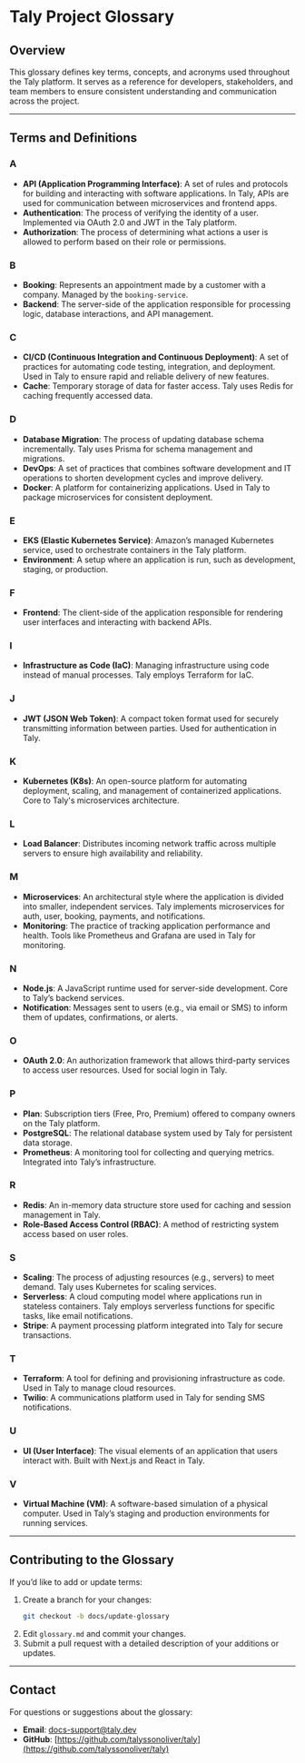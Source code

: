# Taly Project Glossary

## Overview

This glossary defines key terms, concepts, and acronyms used throughout the Taly platform. It serves as a reference for developers, stakeholders, and team members to ensure consistent understanding and communication across the project.

---

## Terms and Definitions

### **A**

- **API (Application Programming Interface)**: A set of rules and protocols for building and interacting with software applications. In Taly, APIs are used for communication between microservices and frontend apps.
- **Authentication**: The process of verifying the identity of a user. Implemented via OAuth 2.0 and JWT in the Taly platform.
- **Authorization**: The process of determining what actions a user is allowed to perform based on their role or permissions.

### **B**

- **Booking**: Represents an appointment made by a customer with a company. Managed by the `booking-service`.
- **Backend**: The server-side of the application responsible for processing logic, database interactions, and API management.

### **C**

- **CI/CD (Continuous Integration and Continuous Deployment)**: A set of practices for automating code testing, integration, and deployment. Used in Taly to ensure rapid and reliable delivery of new features.
- **Cache**: Temporary storage of data for faster access. Taly uses Redis for caching frequently accessed data.

### **D**

- **Database Migration**: The process of updating database schema incrementally. Taly uses Prisma for schema management and migrations.
- **DevOps**: A set of practices that combines software development and IT operations to shorten development cycles and improve delivery.
- **Docker**: A platform for containerizing applications. Used in Taly to package microservices for consistent deployment.

### **E**

- **EKS (Elastic Kubernetes Service)**: Amazon’s managed Kubernetes service, used to orchestrate containers in the Taly platform.
- **Environment**: A setup where an application is run, such as development, staging, or production.

### **F**

- **Frontend**: The client-side of the application responsible for rendering user interfaces and interacting with backend APIs.

### **I**

- **Infrastructure as Code (IaC)**: Managing infrastructure using code instead of manual processes. Taly employs Terraform for IaC.

### **J**

- **JWT (JSON Web Token)**: A compact token format used for securely transmitting information between parties. Used for authentication in Taly.

### **K**

- **Kubernetes (K8s)**: An open-source platform for automating deployment, scaling, and management of containerized applications. Core to Taly's microservices architecture.

### **L**

- **Load Balancer**: Distributes incoming network traffic across multiple servers to ensure high availability and reliability.

### **M**

- **Microservices**: An architectural style where the application is divided into smaller, independent services. Taly implements microservices for auth, user, booking, payments, and notifications.
- **Monitoring**: The practice of tracking application performance and health. Tools like Prometheus and Grafana are used in Taly for monitoring.

### **N**

- **Node.js**: A JavaScript runtime used for server-side development. Core to Taly’s backend services.
- **Notification**: Messages sent to users (e.g., via email or SMS) to inform them of updates, confirmations, or alerts.

### **O**

- **OAuth 2.0**: An authorization framework that allows third-party services to access user resources. Used for social login in Taly.

### **P**

- **Plan**: Subscription tiers (Free, Pro, Premium) offered to company owners on the Taly platform.
- **PostgreSQL**: The relational database system used by Taly for persistent data storage.
- **Prometheus**: A monitoring tool for collecting and querying metrics. Integrated into Taly’s infrastructure.

### **R**

- **Redis**: An in-memory data structure store used for caching and session management in Taly.
- **Role-Based Access Control (RBAC)**: A method of restricting system access based on user roles.

### **S**

- **Scaling**: The process of adjusting resources (e.g., servers) to meet demand. Taly uses Kubernetes for scaling services.
- **Serverless**: A cloud computing model where applications run in stateless containers. Taly employs serverless functions for specific tasks, like email notifications.
- **Stripe**: A payment processing platform integrated into Taly for secure transactions.

### **T**

- **Terraform**: A tool for defining and provisioning infrastructure as code. Used in Taly to manage cloud resources.
- **Twilio**: A communications platform used in Taly for sending SMS notifications.

### **U**

- **UI (User Interface)**: The visual elements of an application that users interact with. Built with Next.js and React in Taly.

### **V**

- **Virtual Machine (VM)**: A software-based simulation of a physical computer. Used in Taly’s staging and production environments for running services.

---

## Contributing to the Glossary

If you’d like to add or update terms:

1. Create a branch for your changes:
   ```bash
   git checkout -b docs/update-glossary
   ```
2. Edit `glossary.md` and commit your changes.
3. Submit a pull request with a detailed description of your additions or updates.

---

## Contact

For questions or suggestions about the glossary:

- **Email**: docs-support@taly.dev
- **GitHub**: [https://github.com/talyssonoliver/taly](https://github.com/talyssonoliver/taly)
